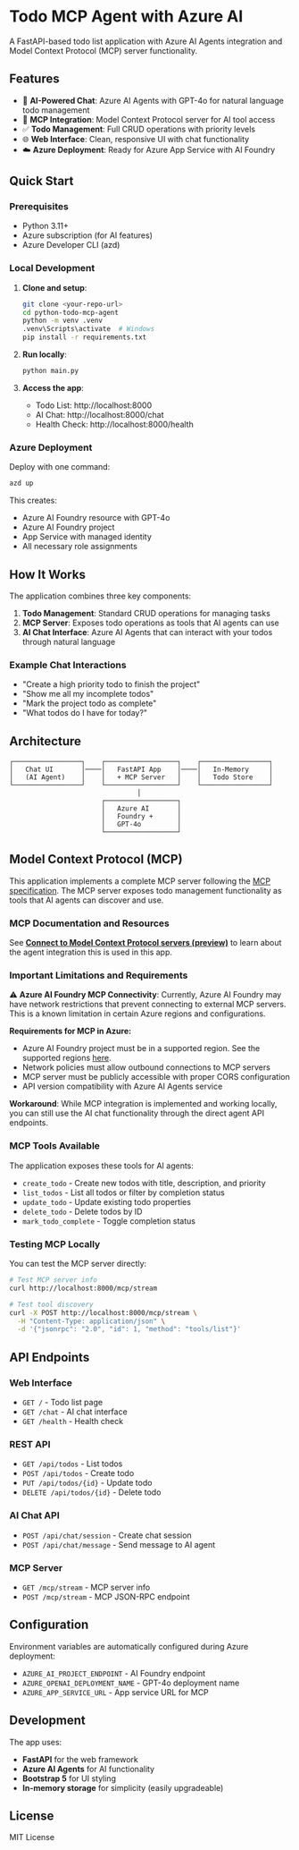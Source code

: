 # Todo MCP Agent with Azure AI

A FastAPI-based todo list application with Azure AI Agents integration and Model Context Protocol (MCP) server functionality.

## Features

- 🤖 **AI-Powered Chat**: Azure AI Agents with GPT-4o for natural language todo management
- 🔧 **MCP Integration**: Model Context Protocol server for AI tool access
- ✅ **Todo Management**: Full CRUD operations with priority levels
- 🌐 **Web Interface**: Clean, responsive UI with chat functionality
- ☁️ **Azure Deployment**: Ready for Azure App Service with AI Foundry

## Quick Start

### Prerequisites

- Python 3.11+
- Azure subscription (for AI features)
- Azure Developer CLI (azd)

### Local Development

1. **Clone and setup**:
   ```bash
   git clone <your-repo-url>
   cd python-todo-mcp-agent
   python -m venv .venv
   .venv\Scripts\activate  # Windows
   pip install -r requirements.txt
   ```

2. **Run locally**:
   ```bash
   python main.py
   ```

3. **Access the app**:
   - Todo List: http://localhost:8000
   - AI Chat: http://localhost:8000/chat
   - Health Check: http://localhost:8000/health

### Azure Deployment

Deploy with one command:

```bash
azd up
```

This creates:
- Azure AI Foundry resource with GPT-4o
- Azure AI Foundry project
- App Service with managed identity
- All necessary role assignments

## How It Works

The application combines three key components:

1. **Todo Management**: Standard CRUD operations for managing tasks
2. **MCP Server**: Exposes todo operations as tools that AI agents can use
3. **AI Chat Interface**: Azure AI Agents that can interact with your todos through natural language

### Example Chat Interactions

- "Create a high priority todo to finish the project"
- "Show me all my incomplete todos"
- "Mark the project todo as complete"
- "What todos do I have for today?"

## Architecture

```
┌─────────────────┐    ┌──────────────────┐    ┌─────────────────┐
│   Chat UI       │────│   FastAPI App    │────│   In-Memory     │
│   (AI Agent)    │    │   + MCP Server   │    │   Todo Store    │
└─────────────────┘    └──────────────────┘    └─────────────────┘
                                │
                       ┌──────────────────┐
                       │   Azure AI       │
                       │   Foundry +      │
                       │   GPT-4o         │
                       └──────────────────┘
```

## Model Context Protocol (MCP)

This application implements a complete MCP server following the [MCP specification](https://modelcontextprotocol.io/introduction). The MCP server exposes todo management functionality as tools that AI agents can discover and use.

### MCP Documentation and Resources

See **[Connect to Model Context Protocol servers (preview)](https://learn.microsoft.com/azure/ai-foundry/agents/how-to/tools/model-context-protocol#how-it-works)** to learn about the agent integration this is used in this app.

### Important Limitations and Requirements

⚠️ **Azure AI Foundry MCP Connectivity**: Currently, Azure AI Foundry may have network restrictions that prevent connecting to external MCP servers. This is a known limitation in certain Azure regions and configurations.

**Requirements for MCP in Azure:**
- Azure AI Foundry project must be in a supported region. See the supported regions [here](https://learn.microsoft.com/azure/ai-foundry/agents/how-to/tools/model-context-protocol#how-it-works).
- Network policies must allow outbound connections to MCP servers
- MCP server must be publicly accessible with proper CORS configuration
- API version compatibility with Azure AI Agents service

**Workaround**: While MCP integration is implemented and working locally, you can still use the AI chat functionality through the direct agent API endpoints.

### MCP Tools Available

The application exposes these tools for AI agents:

- `create_todo` - Create new todos with title, description, and priority
- `list_todos` - List all todos or filter by completion status  
- `update_todo` - Update existing todo properties
- `delete_todo` - Delete todos by ID
- `mark_todo_complete` - Toggle completion status

### Testing MCP Locally

You can test the MCP server directly:

```bash
# Test MCP server info
curl http://localhost:8000/mcp/stream

# Test tool discovery
curl -X POST http://localhost:8000/mcp/stream \
  -H "Content-Type: application/json" \
  -d '{"jsonrpc": "2.0", "id": 1, "method": "tools/list"}'
```

## API Endpoints

### Web Interface
- `GET /` - Todo list page
- `GET /chat` - AI chat interface
- `GET /health` - Health check

### REST API
- `GET /api/todos` - List todos
- `POST /api/todos` - Create todo
- `PUT /api/todos/{id}` - Update todo
- `DELETE /api/todos/{id}` - Delete todo

### AI Chat API
- `POST /api/chat/session` - Create chat session
- `POST /api/chat/message` - Send message to AI agent

### MCP Server
- `GET /mcp/stream` - MCP server info
- `POST /mcp/stream` - MCP JSON-RPC endpoint

## Configuration

Environment variables are automatically configured during Azure deployment:

- `AZURE_AI_PROJECT_ENDPOINT` - AI Foundry endpoint
- `AZURE_OPENAI_DEPLOYMENT_NAME` - GPT-4o deployment name
- `AZURE_APP_SERVICE_URL` - App service URL for MCP

## Development

The app uses:
- **FastAPI** for the web framework
- **Azure AI Agents** for AI functionality
- **Bootstrap 5** for UI styling
- **In-memory storage** for simplicity (easily upgradeable)

## License

MIT License
